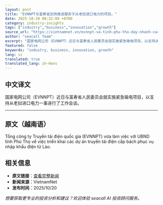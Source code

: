 ```yaml
---
layout: post
title: "EVNNPT与富寿省加快推进服务于从老挝进口电力的项目。"
date: 2025-10-20 08:32:09 +0700
category: industry-insights
tags: ["industry","business","innovation","growth"]
source_url: "https://vietnamnet.vn/evnnpt-va-tinh-phu-tho-day-nhanh-cac-du-an-phuc-vu-nhap-khau-dien-tu-lao-2454454.html"
author: "seacall Team"
excerpt: "国家电网公司（EVNNPT）近日与富寿省人民委员会就实施紧急输电项目，以支持从老挝进口电力一事进行了工作会谈。..."
featured: false
keywords: "industry, business, innovation, growth"
lang: vi
translated: true
translated_lang: zh-Hans
---
```


## 中文译文

国家电网公司（EVNNPT）近日与富寿省人民委员会就实施紧急输电项目，以支持从老挝进口电力一事进行了工作会谈。

---

## 原文（越南语）

Tổng công ty Truyền tải điện quốc gia (EVNNPT) vừa làm việc với UBND tỉnh Phú Thọ về việc triển khai các dự án truyền tải điện cấp bách phục vụ nhập khẩu điện từ Lào.

## 相关信息

- **原文链接**：[查看完整新闻](https://vietnamnet.vn/evnnpt-va-tinh-phu-tho-day-nhanh-cac-du-an-phuc-vu-nhap-khau-dien-tu-lao-2454454.html)
- **新闻来源**：VietnamNet
- **发布时间**：2025/10/20

*想要获取更专业的投资分析和建议？欢迎体验 seacall AI 投资顾问服务。*